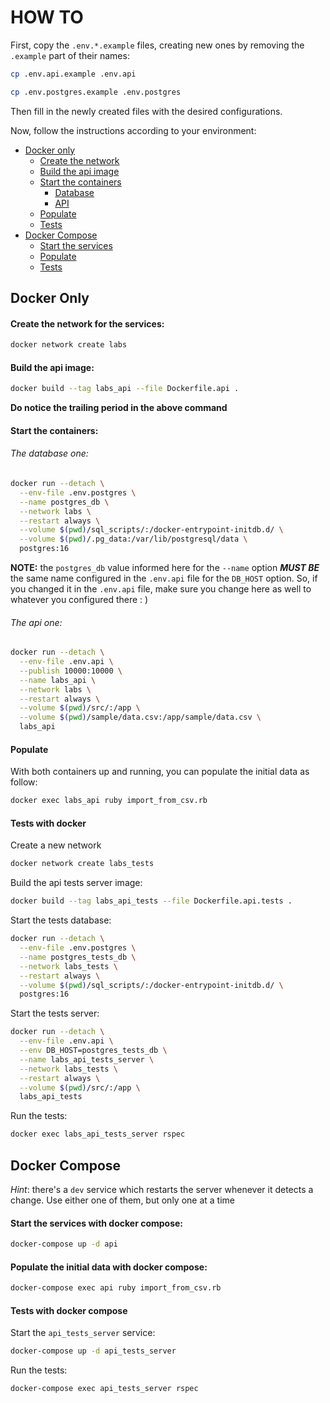 # HOW TO

First, copy the `.env.*.example` files, creating new ones by removing the `.example` part of their names:
```bash
cp .env.api.example .env.api
```

```bash
cp .env.postgres.example .env.postgres
```

Then fill in the newly created files with the desired configurations.


Now, follow the instructions according to your environment:
- [Docker only](#docker-only)
  - [Create the network](#create-the-network-for-the-services)
  - [Build the api image](#build-the-api-image)
  - [Start the containers](#start-the-containers)
    - [Database](#the-database-one)
    - [API](#the-api-one)
  - [Populate](#populate)
  - [Tests](#tests-with-docker)
- [Docker Compose](#docker-compose)
  - [Start the services](#start-the-services-with-docker-compose)
  - [Populate](#populate-the-initial-data-with-docker-compose)
  - [Tests](#tests-with-docker-compose)

## Docker Only

#### Create the network for the services:
```bash
docker network create labs
```

#### Build the api image:
```bash
docker build --tag labs_api --file Dockerfile.api .
```

**Do notice the trailing period in the above command**

#### Start the containers:
###### The database one:
```bash
docker run --detach \
  --env-file .env.postgres \
  --name postgres_db \
  --network labs \
  --restart always \
  --volume $(pwd)/sql_scripts/:/docker-entrypoint-initdb.d/ \
  --volume $(pwd)/.pg_data:/var/lib/postgresql/data \
  postgres:16
```

**NOTE:** the `postgres_db` value informed here for the `--name` option ***MUST BE*** the same name configured in the `.env.api` file for the `DB_HOST` option. So, if you changed it in the `.env.api` file, make sure you change here as well to whatever you configured there : )

###### The api one:
```bash
docker run --detach \
  --env-file .env.api \
  --publish 10000:10000 \
  --name labs_api \
  --network labs \
  --restart always \
  --volume $(pwd)/src/:/app \
  --volume $(pwd)/sample/data.csv:/app/sample/data.csv \
  labs_api
```

#### Populate
With both containers up and running, you can populate the initial data as follow:
```bash
docker exec labs_api ruby import_from_csv.rb
```

#### Tests with docker
Create a new network
```bash
docker network create labs_tests
```

Build the api tests server image:
```bash
docker build --tag labs_api_tests --file Dockerfile.api.tests .
```

Start the tests database:
```bash
docker run --detach \
  --env-file .env.postgres \
  --name postgres_tests_db \
  --network labs_tests \
  --restart always \
  --volume $(pwd)/sql_scripts/:/docker-entrypoint-initdb.d/ \
  postgres:16
```

Start the tests server:
```bash
docker run --detach \
  --env-file .env.api \
  --env DB_HOST=postgres_tests_db \
  --name labs_api_tests_server \
  --network labs_tests \
  --restart always \
  --volume $(pwd)/src/:/app \
  labs_api_tests
```

Run the tests:
```bash
docker exec labs_api_tests_server rspec
```


## Docker Compose

*Hint*: there's a `dev` service which restarts the server whenever it detects a change. Use either one of them, but only one at a time

#### Start the services with docker compose:
```bash
docker-compose up -d api
```

#### Populate the initial data with docker compose:
```bash
docker-compose exec api ruby import_from_csv.rb
```

#### Tests with docker compose
Start the `api_tests_server` service:
```bash
docker-compose up -d api_tests_server
```

Run the tests:
```bash
docker-compose exec api_tests_server rspec
```
